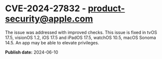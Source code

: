 # CVE-2024-27832 - product-security@apple.com

The issue was addressed with improved checks. This issue is fixed in tvOS 17.5, visionOS 1.2, iOS 17.5 and iPadOS 17.5, watchOS 10.5, macOS Sonoma 14.5. An app may be able to elevate privileges.

**Publish date:** 2024-06-10
